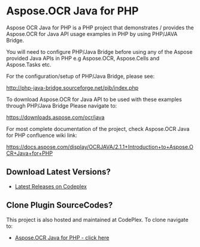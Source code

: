 # Aspose.OCR Java for PHP
Aspose OCR Java for PHP is a PHP project that demonstrates / provides the Aspose.OCR for Java API usage examples in PHP by using PHP/JAVA Bridge.

You will need to configure PHP/Java Bridge before using any of the Aspose provided Java APIs in PHP e.g Aspose.OCR, Aspose.Cells and Aspose.Tasks etc.

For the configuration/setup of PHP/Java Bridge, please see:

http://php-java-bridge.sourceforge.net/pjb/index.php

To download Aspose.OCR for Java API to be used with these examples through PHP/Java Bridge
Please navigate to:

https://downloads.aspose.com/ocr/java

For most complete documentation of the project, check Aspose.OCR Java for PHP confluence wiki link:

https://docs.aspose.com/display/OCRJAVA/2.1.1+Introduction+to+Aspose.OCR+Java+for+PHP


## Download Latest Versions?

* [Latest Releases on Codeplex](https://asposeocrjavaphp.codeplex.com/releases)

## Clone Plugin SourceCodes?

This project is also hosted and maintained at CodePlex. To clone navigate to: 

* [Aspose.OCR Java for PHP - click here](https://asposeocrjavaphp.codeplex.com/SourceControl/latest)
